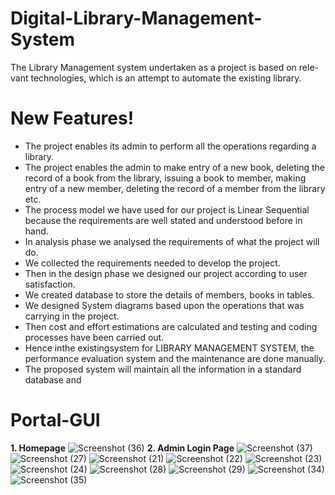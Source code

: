 # Digital-Library-Management-System
The Library Management system undertaken as a project is based on rele- vant technologies, which is an attempt to automate the existing library.
# New Features!
- The project enables its admin to perform all the operations regarding a library.
- The project enables the admin to make entry of a new book, deleting the record of a book from the library, issuing a book to member, making entry of a new member, deleting the record of a member from the library etc.
- The process model we have used for our project is Linear Sequential because the requirements are well stated and understood before in hand. 
- In analysis phase we analysed the requirements of what the project will do. 
- We collected the requirements needed to develop the project. 
- Then in the design phase we designed our project according to user satisfaction. 
- We created database to store the details of members, books in tables. 
- We designed System diagrams based upon the operations that was carrying in the project. 
- Then cost and effort estimations are calculated and testing and coding processes have been carried out.
- Hence inthe existingsystem for LIBRARY MANAGEMENT SYSTEM, the performance evaluation system and the maintenance are done manually. 
- The proposed system will maintain all the information in a standard database and

# Portal-GUI
**1. Homepage**
![Screenshot (36)](https://user-images.githubusercontent.com/89139455/222629623-68cba7a5-9faf-4877-9429-5444377bb805.png)
**2. Admin Login Page**
![Screenshot (37)](https://user-images.githubusercontent.com/89139455/222629659-37ae767c-1da6-4694-83ca-5165aa8e31d2.png)
![Screenshot (27)](https://user-images.githubusercontent.com/89139455/222629670-6784f414-7848-4cfb-975e-7b02fee29dd7.png)
![Screenshot (21)](https://user-images.githubusercontent.com/89139455/222629726-8d874165-56e5-438e-8f0c-9c727a91ab36.png)
![Screenshot (22)](https://user-images.githubusercontent.com/89139455/222629766-726e3eb4-701d-4360-8773-74932d468f35.png)
![Screenshot (23)](https://user-images.githubusercontent.com/89139455/222629783-df2061e4-016b-4033-97de-c2e86ffba5a5.png)
![Screenshot (24)](https://user-images.githubusercontent.com/89139455/222629789-1b647899-4507-4c88-a3bf-b44555b5f830.png)
![Screenshot (28)](https://user-images.githubusercontent.com/89139455/222629849-a3c5684e-efc9-47cf-a162-0d99608e8572.png)
![Screenshot (29)](https://user-images.githubusercontent.com/89139455/222629856-d5af2cb6-f0ba-4db0-90c9-7c9f58cf0216.png)
![Screenshot (34)](https://user-images.githubusercontent.com/89139455/222629925-909a3517-ebc0-4a20-9be3-246622374b7c.png)
![Screenshot (35)](https://user-images.githubusercontent.com/89139455/222629934-19d8e47c-f50b-4a56-b2ef-035ec04c60c9.png)
